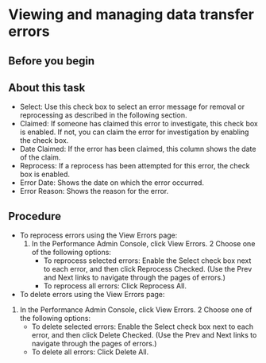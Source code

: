 # Viewing and managing data transfer errors

## Before you begin

## About this task

- Select: Use this check box to select an error message
for removal or reprocessing as described in the following section.
- Claimed: If someone has claimed this error to investigate,
this check box is enabled. If not, you can claim the error for investigation
by enabling the check box.
- Date Claimed: If the error has been claimed, this column
shows the date of the claim.
- Reprocess: If a reprocess has been attempted for this
error, the check box is enabled.
- Error Date: Shows the date on which the error occurred.
- Error Reason: Shows the reason for the error.

## Procedure

- To reprocess errors using the View Errors page:
    1. In the Performance Admin Console, click View
Errors.
    2 Choose one of the following options:
        - To reprocess selected errors: Enable the Select check
box next to each error, and then click Reprocess Checked.
(Use the Prev and Next links
to navigate through the pages of errors.)
        - To reprocess all errors: Click Reprocess All.
- To delete errors using the View Errors page:

1. In the Performance Admin Console, click View
Errors.
2 Choose one of the following options:
    - To delete selected errors: Enable the Select check
box next to each error, and then click Delete Checked.
(Use the Prev and Next links
to navigate through the pages of errors.)
    - To delete all errors: Click Delete All.